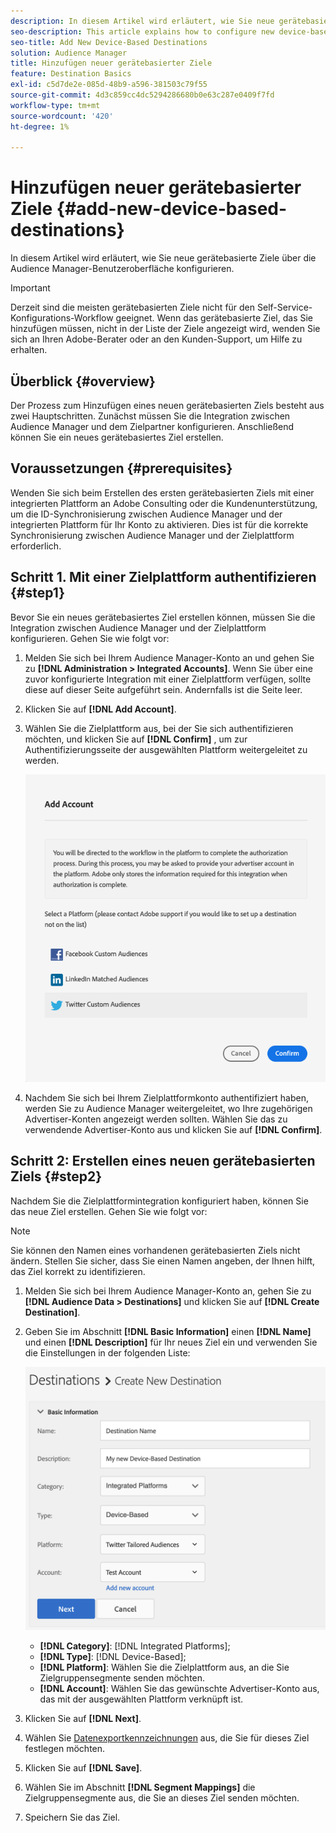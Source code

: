 ```yaml
---
description: In diesem Artikel wird erläutert, wie Sie neue gerätebasierte Ziele über die Audience Manager-Benutzeroberfläche konfigurieren.
seo-description: This article explains how to configure new device-based destinations from the Audience Manager user interface.
seo-title: Add New Device-Based Destinations
solution: Audience Manager
title: Hinzufügen neuer gerätebasierter Ziele
feature: Destination Basics
exl-id: c5d7de2e-085d-48b9-a596-381503c79f55
source-git-commit: 4d3c859cc4dc5294286680b0e63c287e0409f7fd
workflow-type: tm+mt
source-wordcount: '420'
ht-degree: 1%

---
```


# Hinzufügen neuer gerätebasierter Ziele {#add-new-device-based-destinations}

In diesem Artikel wird erläutert, wie Sie neue gerätebasierte Ziele über die Audience Manager-Benutzeroberfläche konfigurieren.

>[!IMPORTANT]
>
>Derzeit sind die meisten gerätebasierten Ziele nicht für den Self-Service-Konfigurations-Workflow geeignet. Wenn das gerätebasierte Ziel, das Sie hinzufügen müssen, nicht in der Liste der Ziele angezeigt wird, wenden Sie sich an Ihren Adobe-Berater oder an den Kunden-Support, um Hilfe zu erhalten.

## Überblick {#overview}

Der Prozess zum Hinzufügen eines neuen gerätebasierten Ziels besteht aus zwei Hauptschritten. Zunächst müssen Sie die Integration zwischen Audience Manager und dem Zielpartner konfigurieren. Anschließend können Sie ein neues gerätebasiertes Ziel erstellen.

## Voraussetzungen {#prerequisites}

Wenden Sie sich beim Erstellen des ersten gerätebasierten Ziels mit einer integrierten Plattform an Adobe Consulting oder die Kundenunterstützung, um die ID-Synchronisierung zwischen Audience Manager und der integrierten Plattform für Ihr Konto zu aktivieren. Dies ist für die korrekte Synchronisierung zwischen Audience Manager und der Zielplattform erforderlich.

## Schritt 1. Mit einer Zielplattform authentifizieren {#step1}

Bevor Sie ein neues gerätebasiertes Ziel erstellen können, müssen Sie die Integration zwischen Audience Manager und der Zielplattform konfigurieren. Gehen Sie wie folgt vor:

1. Melden Sie sich bei Ihrem Audience Manager-Konto an und gehen Sie zu **[!DNL Administration > Integrated Accounts]**. Wenn Sie über eine zuvor konfigurierte Integration mit einer Zielplattform verfügen, sollte diese auf dieser Seite aufgeführt sein. Andernfalls ist die Seite leer.
1. Klicken Sie auf **[!DNL Add Account]**.
1. Wählen Sie die Zielplattform aus, bei der Sie sich authentifizieren möchten, und klicken Sie auf **[!DNL Confirm]** , um zur Authentifizierungsseite der ausgewählten Plattform weitergeleitet zu werden.

   ![integrierte Plattformen](assets/dbd-integrated-platforms.png)

1. Nachdem Sie sich bei Ihrem Zielplattformkonto authentifiziert haben, werden Sie zu Audience Manager weitergeleitet, wo Ihre zugehörigen Advertiser-Konten angezeigt werden sollten. Wählen Sie das zu verwendende Advertiser-Konto aus und klicken Sie auf **[!DNL Confirm]**.

## Schritt 2: Erstellen eines neuen gerätebasierten Ziels {#step2}

Nachdem Sie die Zielplattformintegration konfiguriert haben, können Sie das neue Ziel erstellen. Gehen Sie wie folgt vor:

>[!NOTE]
>
>Sie können den Namen eines vorhandenen gerätebasierten Ziels nicht ändern. Stellen Sie sicher, dass Sie einen Namen angeben, der Ihnen hilft, das Ziel korrekt zu identifizieren.

1. Melden Sie sich bei Ihrem Audience Manager-Konto an, gehen Sie zu **[!DNL Audience Data > Destinations]** und klicken Sie auf **[!DNL Create Destination]**.
1. Geben Sie im Abschnitt **[!DNL Basic Information]** einen **[!DNL Name]** und einen **[!DNL Description]** für Ihr neues Ziel ein und verwenden Sie die Einstellungen in der folgenden Liste:

   ![Setup](assets/dbd-new-basic.png)

   * **[!DNL Category]**: [!DNL Integrated Platforms];
   * **[!DNL Type]**: [!DNL Device-Based];
   * **[!DNL Platform]**: Wählen Sie die Zielplattform aus, an die Sie Zielgruppensegmente senden möchten.
   * **[!DNL Account]**: Wählen Sie das gewünschte Advertiser-Konto aus, das mit der ausgewählten Plattform verknüpft ist.
1. Klicken Sie auf **[!DNL Next]**.
1. Wählen Sie [Datenexportkennzeichnungen](/help/using/features/data-export-controls.md#controls-labels) aus, die Sie für dieses Ziel festlegen möchten.
1. Klicken Sie auf **[!DNL Save]**.
1. Wählen Sie im Abschnitt **[!DNL Segment Mappings]** die Zielgruppensegmente aus, die Sie an dieses Ziel senden möchten.
1. Speichern Sie das Ziel.
